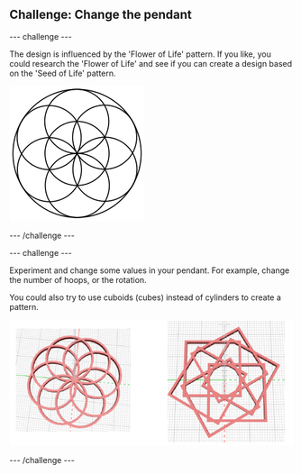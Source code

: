 ## Challenge: Change the pendant

--- challenge ---

The design is influenced by the 'Flower of Life' pattern. If you like, you could research the 'Flower of Life' and see if you can create a design based on the 'Seed of Life' pattern.

![screenshot](images/pendant-seed-of-life.png)

--- /challenge ---

--- challenge ---

Experiment and change some values in your pendant. For example, change the number of hoops, or the rotation.

You could also try to use cuboids (cubes) instead of cylinders to create a pattern.

![screenshot](images/pendant-challenge.png)

--- /challenge ---

